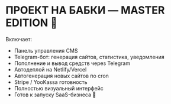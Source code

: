 
# ПРОЕКТ НА БАБКИ — MASTER EDITION 🚀

Включает:
- Панель управления CMS
- Telegram-бот: генерация сайтов, статистика, уведомления
- Пополнение и вывод средств через Telegram
- Автодеплой на Netlify/Vercel
- Автогенерация новых сайтов по cron
- Stripe / YooKassa готовность
- Полностью визуальный интерфейс
- Готов к запуску SaaS-бизнеса 💸
